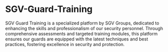 # SGV-Guard-Training
SGV Guard Training is a specialized platform by SGV Groups, dedicated to enhancing the skills and professionalism of our security personnel. Through comprehensive assessments and targeted training modules, this platform ensures our guards are equipped with the latest techniques and best practices, fostering excellence in security and protection.
